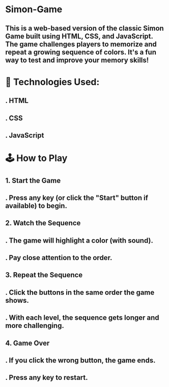# Simon-Game
## This is a web-based version of the classic **Simon Game** built using **HTML, CSS, and JavaScript**. The game challenges players to memorize and repeat a growing sequence of colors. It's a fun way to test and improve your memory skills!
# 🔧 Technologies Used:
## **.** HTML
## **.** CSS
## **.** JavaScript
# 🕹️ How to Play
## **1. Start the Game**
## . Press any key (or click the "Start" button if available) to begin.
## **2. Watch the Sequence**
## . The game will highlight a color (with sound).
## . Pay close attention to the order.
## **3. Repeat the Sequence**
## . Click the buttons in the same order the game shows.
## . With each level, the sequence gets longer and more challenging.
## **4. Game Over**
## . If you click the wrong button, the game ends.
## . Press any key to restart.

